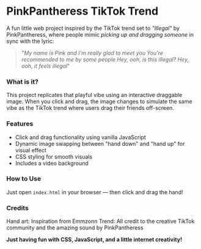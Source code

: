 # PinkPantheress TikTok Trend

A fun little web project inspired by the TikTok trend set to *"Illegal"* by PinkPantheress, where people mimic *picking up and dragging someone* in sync with the lyric:  
> "*My name is Pink and I'm really glad to meet you
You're recommended to me by some people
Hey, ooh, is this illegal?
Hey, ooh, it feels illegal*"

### What is it?

This project replicates that playful vibe using an interactive draggable image. When you click and drag, the image changes to simulate the same vibe as the TikTok trend where users drag their friends off-screen.

### Features

- Click and drag functionality using vanilla JavaScript
- Dynamic image swapping between "hand down" and "hand up" for visual effect
- CSS styling for smooth visuals
- Includes a video background

### How to Use

Just open `index.html` in your browser — then click and drag the hand!

### Credits
Hand art: Inspiration from Emmzonn 
Trend: All credit to the creative TikTok community and the amazing sound by PinkPantheress

**Just having fun with CSS, JavaScript, and a little internet creativity!**


